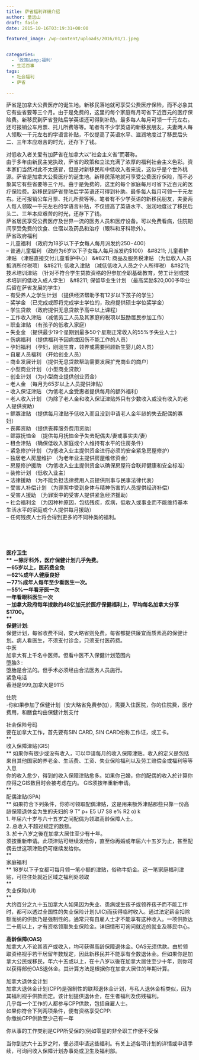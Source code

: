 ```yaml
---
title: 萨省福利详细介绍
author: 童远山
draft: fasle
date: 2015-10-16T03:19:31+00:00

featured_image: /wp-content/uploads/2016/01/1.jpeg


categories:
  - '政策&amp;福利'
  - 生活百事
tags:
  - 社会福利
  - 萨省

---
```

萨省是加拿大公费医疗的诞生地。新移民落地就可享受公费医疗保险，而不必象其它有些省要等三个月。由于是免费的，这里的每个家庭每月可省下近百元的医疗保险费。新移民到萨省登陆后学英语还可得到补助。最多每人每月可领一千元左右。还可报销公车月票、托儿所费等等。笔者有不少学英语的新移民朋友，夫妻两人每人领取一千元左右的学语言补贴，不仅提高了英语水平、滋润地度过了移民后头二、三年本应艰苦的时光，还存下了钱。

对低收入者关爱有加萨省在加拿大以“社会主义省”而著称。  
由于多年由新民主党执政，萨省的政策和立法充满了浓厚的福利社会主义色彩。资本家们当然对此不太感冒，但是对新移民和中低收入者来说，这似乎是个世外桃源。萨省是加拿大公费医疗的诞生地。新移民落地就可享受公费医疗保险，而不必象其它有些省要等三个月。由于是免费的，这里的每个家庭每月可省下近百元的医疗保险费。新移民到萨省登陆后学英语还可得到补助。最多每人每月可领一千元左右。还可报销公车月票、托儿所费等等。笔者有不少学英语的新移民朋友，夫妻两人每人领取一千元左右的学语言补贴，不仅提高了英语水平、滋润地度过了移民后头二、三年本应艰苦的时光，还存下了钱。  
萨省居民享受公费医疗及世界一流的医务人员和医疗设备。可以免费看病，住院期间享受免费的饮食、住宿以及药品和治疗（眼科和牙科除外）。  
萨省政府福利  
&#8211; 儿童福利 （政府为18岁以下子女每人每月派发约$250-$400）  
&#8211; 普通儿童福利 （政府为6岁以下子女每人每月派发约$100）  
&#8211; 儿童看护津贴 （津贴直接交付儿童看护中心）  
&#8211; 商品及服务税津贴 （为低收入人员抵消所付税项）  
&#8211; 低收入津贴 （减低低收入人员之个人所得税）  
&#8211; 技术培训津贴 （针对不符合学生贷款资格的但参加全职基础教育，劳工计划或技术培训的低收入成人学生）  
&#8211; 保留毕业生计划 （最高奖励$20,000予毕业后留在萨省发展的学生）  
&#8211; 有受养人之学生计划 （提供经济帮助予有12岁以下孩子的学生）  
&#8211; 奖学金 （已完成或即将完成学士学位的，政府提供硕士学位奖学金）  
&#8211; 学生贷款 （政府提供无息贷款予高中以上课程）  
&#8211; 工作收入津贴 （减低劳工人员及其家庭的税项以鼓励居民参加工作）  
&#8211; 职业津贴 （有孩子的低收入家庭）  
&#8211; 失业金 （提供最少19个星期到最多50个星期正常收入的55%予失业人士）  
&#8211; 伤病福利 （提供福利予因病或因伤不能工作的人员）  
&#8211; 孕妇福利 （孕妇，刚刚生育，领养或需要照顾新生婴儿的人员）  
&#8211; 自雇人员福利 （开始创业人员）  
&#8211; 商业发展计划 （提供无息贷款帮助需要发展扩充商业的商户）  
&#8211; 小型商业计划 （小型商业贷款）  
&#8211; 创业计划 （为小型商业提供创业资金）  
&#8211; 老人金 （每月为65岁以上人员提供津贴）  
&#8211; 收入保证津贴 （为低老人金受惠者提供每月的额外福利）  
&#8211; 老人收入计划 （为除了老人金和收入保证津贴外只有少数收入或没有收入的老人提供资助）  
&#8211; 鳏寡津贴 （提供每月津贴予低收入而且没到申请老人金年龄的失去配偶的寡妇）  
&#8211; 丧葬资助 （提供丧葬服务费用资助）  
&#8211; 鳏寡抚恤金 （提供每月抚恤金予失去配偶夫/妻或事实夫/妻）  
&#8211; 租金津贴 （确保低收入家庭或个人维持有水平的住房条件）  
&#8211; 紧急修护计划 （为低收入业主提供资金进行必须的安全紧急房屋修护）  
&#8211; 独居老人房屋维护 （为老年业主提供房屋维修资金）  
&#8211; 房屋修护援助 （为低收入业主提供资金以确保房屋符合联邦健康和安全标准）  
&#8211; 装修计划 （低收入业主）  
&#8211; 法律援助 （为不能负担法律费用人员提供刑事与民事法律代表）  
&#8211; 受害人补偿计划 （为罪案中受到身体与精神伤害的人员提供经济补偿）  
&#8211; 受害人援助 （为罪案中的受害人提供紧急经济援助）  
&#8211; 社会福利金 （为因种种原因，包括残疾，疾病，低收入或事业而不能维持基本生活水平的家庭或个人提供每月援助）  
&#8211; 任何残疾人士将会得到更多的不同种类的福利。

&nbsp;

&nbsp;

**医疗卫生  
** －除牙科外，医疗保健计划几乎免费。  
－65岁以上，医药费全免  
－62%成年人健康良好  
－77%成年人每年至少看医生一次。  
－55%一年看牙医一次  
一年看眼科医生一次  
－加拿大政府每年拨款约48亿加元於医疗保健福利上，平均每名加拿大分享$1700。  
**  
保健计划**:  
保健计划，每省收费不同，安大略省则免费。每省都提供廉宜而质素高的保健计划。病人看医生，不须支付诊金，只须支付医药费。  
中医  
加拿大有上千名中医师。但看中医不入保健计划范围内  
堕胎3 :  
堕胎是合法的。但手术必须经由合法医务人员施行。  
紧急电话  
香港是999,加拿大是9115

住院  
-你如果参加了保健计划（安大略省免费参加），需要入住医院，你的住院费，医疗费用，和膳食均由保健计划支付

社会保险号码  
要在加拿大工作，首先要有SIN CARD, SIN CARD俗称工作证，或工卡。  
**  
收入保障津贴(GIS)  
** 如果你有很少或没有收入，可以申请每月的收入保障津贴。收入的定义是包括来自其他国家的养老金、生活费、工资、失业保险福利以及劳工赔偿金或福利等等入息  
你的收入愈少，得到的收入保障津贴愈多。如果你己婚，你的配偶的收入於计算你应得之GIS数目时会被考虑在内。 GIS须按年重新申请。  
**  
配偶津贴(SPA)  
** 如果符合下列条件，你亦可领取配偶津贴，这是用来额外津贴那些只靠一份高龄保障退休金为生的夫妇的:9 T&#8221; p+ E5 U7 S8 e% R2 o) k  
1. 年届六十岁与六十五岁之间配偶为领取高龄保障人士。  
2. 总收入不超过规定的数额。  
3. 於十八岁之後在加拿大居住至少有十年。  
须按重新申请。此项津贴可继续发给你，直至你再婚或年届六十五岁为止，甚至配偶去世这项津贴仍可继续发给你。  
**  
家庭福利  
** 18岁以下子女都可每月领一笔小额的津贴，俗称牛奶金。这一笔家庭福利津贴，可往住处就近区域之福利处领取  
**  
失业保险(UI)  
**  
大约百分之九十五加拿大人如果因为失业、患病或生孩子或领养孩子而不能工作时，都可以透过全国性的失业保险计划(UIC)而获得临时收入。通过法定薪金扣除额而纳的供款乃是强制性的。通常只有自雇人士才不能享有这种收入。一项供款达二十周以上，才有资格领取失业保险金。详细情形可询问就近的就业及移民中心。

**高龄保障(OAS)**  
加拿大人不论其资产或收入，均可获得高龄保障退休金。OAS无须供款。由於领取资格视乎若干居留年数规定，因此新移民并不能享有全数退休金。但如果你是加拿大公民或移民，年六十五或以上，在十八岁以後在加拿大居住至少十年，则你可以获得部份OAS退休金。其计算方法是根据你在加拿大居住的年期计算。

加拿大退休金计划  
加拿大退休金计划(CPP)是强制性的联邦退休金计划，与私人退休金相类似，因为其福利视乎供款而定。该计划提供退休金，在生者福利及伤残福利。  
几乎每一个工作的人都参与CPP供款，包括自雇人士。  
如果你符合下列两项条件，便有资格享受CPP:  
你缴纳CPP供款至少己有一年

你从事的工作类别是CPP所受保的(例如零星的非全职工作便不受保

当你到达六十五岁之时，便必须申请这些福利。有关上述各项计划的详情或申请手续，可询问收入保障计划办事处或卫生及福利部。